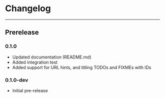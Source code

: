 # Changelog

--------------
## Prerelease

### 0.1.0
- Updated documentation (README.md)
- Added integration test
- Added support for URL hints, and titling TODOs and FIXMEs with IDs


### 0.1.0-dev
- Initial pre-release